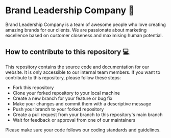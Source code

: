 # Brand Leadership Company 🚀

Brand Leadership Company is a team of awesome people who love creating amazing brands for our clients. We are passionate about marketing excellence based on customer closeness and maximising human potential.

## How to contribute to this repository 💻

This repository contains the source code and documentation for our website. It is only accessible to our internal team members. If you want to contribute to this repository, please follow these steps:

- Fork this repository
- Clone your forked repository to your local machine
- Create a new branch for your feature or bug fix
- Make your changes and commit them with a descriptive message
- Push your branch to your forked repository
- Create a pull request from your branch to this repository's main branch
- Wait for feedback or approval from one of our maintainers

Please make sure your code follows our coding standards and guidelines.
